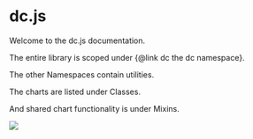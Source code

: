 # dc.js

Welcome to the dc.js documentation.

The entire library is scoped under {@link dc the dc namespace}.

The other Namespaces contain utilities.

The charts are listed under Classes.

And shared chart functionality is under Mixins.

<img src="class-hierarchy.svg"></img>

